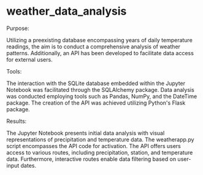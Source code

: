 # weather_data_analysis

Purpose:

Utilizing a preexisting database encompassing years of daily temperature readings, the aim is to conduct a comprehensive analysis of weather patterns. Additionally, an API has been developed to facilitate data access for external users.

Tools:

The interaction with the SQLite database embedded within the Jupyter Notebook was facilitated through the SQLAlchemy package. Data analysis was conducted employing tools such as Pandas, NumPy, and the DateTime package. The creation of the API was achieved utilizing Python's Flask package.

Results:

The Jupyter Notebook presents initial data analysis with visual representations of precipitation and temperature data. The weatherapp.py script encompasses the API code for activation. The API offers users access to various routes, including precipitation, station, and temperature data. Furthermore, interactive routes enable data filtering based on user-input dates.
